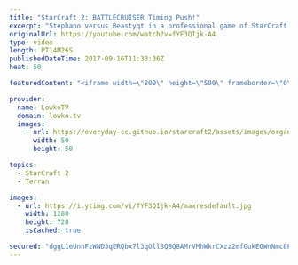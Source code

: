 ```yaml
---
title: "StarCraft 2: BATTLECRUISER Timing Push!"
excerpt: "Stephano versus Beastyqt in a professional game of StarCraft 2. Subscribe for more videos: http://lowko.tv/youtube Mass Oracle: https://goo.gl/W65Hvg  In this match of Zerg vs Terran the Zerg decides to open up with a quick Spawning Pool but ultimately gets a very quick third base. However, while doing"
originalUrl: https://youtube.com/watch?v=fYF3QIjk-A4
type: video
length: PT14M26S
publishedDateTime: 2017-09-16T11:33:36Z
heat: 50

featuredContent: "<iframe width=\"800\" height=\"500\" frameborder=\"0\" src=\"https://www.youtube.com/embed/fYF3QIjk-A4\" allow=\"accelerometer; autoplay; encrypted-media; gyroscope; picture-in-picture\" allowfullscreen></iframe>"

provider:
  name: LowkoTV
  domain: lowko.tv
  images:
    - url: https://everyday-cc.github.io/starcraft2/assets/images/organizations/lowko.tv-50x50.jpg
      width: 50
      height: 50

topics:
  - StarCraft 2
  - Terran

images:
  - url: https://i.ytimg.com/vi/fYF3QIjk-A4/maxresdefault.jpg
    width: 1280
    height: 720
    isCached: true

secured: "dggL1eUnnFzWND3qERQbx7l3qOll8QBQ8AMrVMhWkrCXzz2mfGukEOWnNmc8POWP7CLvLrcowuzvaejuIybWpQk1Tz2BvOWRSrnETkLLj1CijFN2nt+86MpHBu3pPwQ6no/0DAo3DX4YAlPDQpAHsnznBSimNEqYwssQdXCM1XIYBr0YqQvtEsyoN+Fxq2AIRsYYTIaxZBPK1wPW9zNj4nmUS/URRPAIwbTGv9kUMdncM6lFDF2SPCJWRXEuSr0WD2PkVoMD4NY57AxvID6R8sL4I11WkvzIvn4hdE10hu6sNuZOHUU6MKJb50UXT6MqwvKGsa0Iv5vD8Hd2qyxUzob+LFeke2QfNfrYZJ41+iFmURVyY6p2vLnlvwpG493Y1c9z0N1HwuqAFhi/s/EBRo7KoK5ePHgNAb559a8e01bwMelVBBLxNy6Bzn3raTp0;QKELbCzFb+GwVeHE3dOaig=="
---
```


